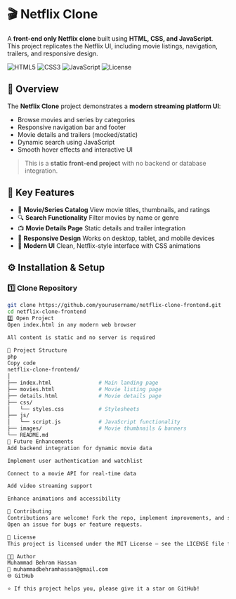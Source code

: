 # 🎬 Netflix Clone

A **front-end only Netflix clone** built using **HTML, CSS, and JavaScript**.  
This project replicates the Netflix UI, including movie listings, navigation, trailers, and responsive design.

![HTML5](https://img.shields.io/badge/HTML5-orange?logo=html5)
![CSS3](https://img.shields.io/badge/CSS3-blue?logo=css3)
![JavaScript](https://img.shields.io/badge/JavaScript-yellow?logo=javascript)
![License](https://img.shields.io/badge/License-MIT-brightgreen)



## 🧩 Overview

The **Netflix Clone** project demonstrates a **modern streaming platform UI**:

- Browse movies and series by categories  
- Responsive navigation bar and footer  
- Movie details and trailers (mocked/static)  
- Dynamic search using JavaScript  
- Smooth hover effects and interactive UI  

> This is a **static front-end project** with no backend or database integration.



## 🎯 Key Features

- 🎥 **Movie/Series Catalog**  View movie titles, thumbnails, and ratings  
- 🔍 **Search Functionality** Filter movies by name or genre  
- 📺 **Movie Details Page**  Static details and trailer integration  
- 📱 **Responsive Design**  Works on desktop, tablet, and mobile devices  
- 🎨 **Modern UI**  Clean, Netflix-style interface with CSS animations  



## ⚙️ Installation & Setup

### 1️⃣ Clone Repository
```bash
git clone https://github.com/yourusername/netflix-clone-frontend.git
cd netflix-clone-frontend
2️⃣ Open Project
Open index.html in any modern web browser

All content is static and no server is required

📁 Project Structure
php
Copy code
netflix-clone-frontend/
│
├── index.html               # Main landing page
├── movies.html              # Movie listing page
├── details.html             # Movie details page
├── css/
│   └── styles.css           # Stylesheets
├── js/
│   └── script.js            # JavaScript functionality
├── images/                  # Movie thumbnails & banners
└── README.md
🔮 Future Enhancements
Add backend integration for dynamic movie data

Implement user authentication and watchlist

Connect to a movie API for real-time data

Add video streaming support

Enhance animations and accessibility

🤝 Contributing
Contributions are welcome! Fork the repo, implement improvements, and submit a pull request.
Open an issue for bugs or feature requests.

📜 License
This project is licensed under the MIT License — see the LICENSE file for details.

👨‍💻 Author
Muhammad Behram Hassan
📧 muhammadbehramhassan@gmail.com
🌐 GitHub

⭐ If this project helps you, please give it a star on GitHub!






